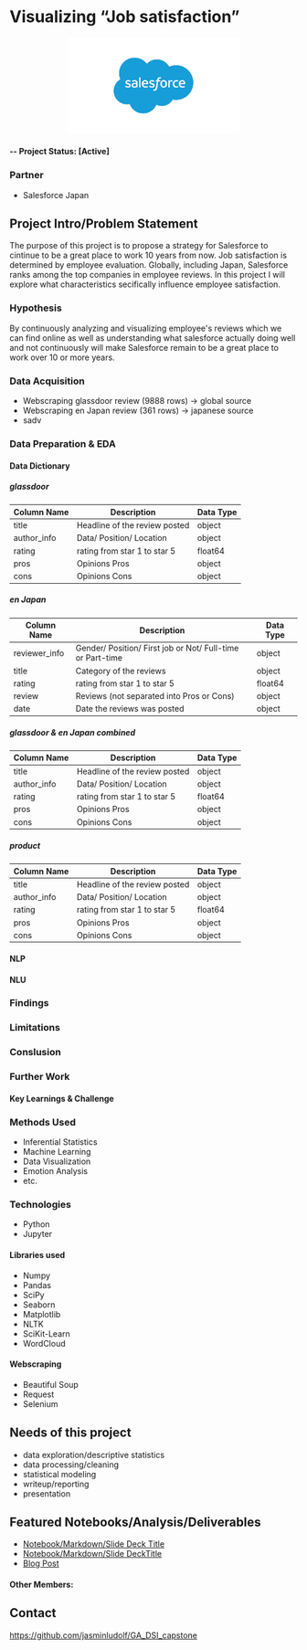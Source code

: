 # Visualizing “Job satisfaction” 

<p align="center">
<img src="images/Salesforce-logo.jpg" width="300">
</p>

#### -- Project Status: [Active]

### Partner
* Salesforce Japan

## Project Intro/Problem Statement
The purpose of this project is to propose a strategy for Salesforce to cintinue to be a great place to work 10 years from now. 
Job satisfaction is determined by employee evaluation.
Globally, including Japan, Salesforce ranks among the top companies in employee reviews.
In this project I will explore what characteristics secifically influence employee satisfaction.

### Hypothesis
By continuously analyzing and visualizing employee's reviews which we can find online as well as understanding what salesforce actually doing well and not continuously will make Salesforce remain to be a great place to work over 10 or more years.

### Data Acquisition
* Webscraping glassdoor review (9888 rows) -> global source
* Webscraping en Japan review (361 rows) -> japanese source
* sadv

### Data Preparation & EDA
#### Data Dictionary
##### glassdoor
| Column Name | Description | Data Type | 
| --- | ----------- | --- |
| title | Headline of the review posted | object |
| author_info | Data/ Position/ Location | object |
| rating | rating from star 1 to star 5 | float64 |
| pros | Opinions Pros | object |
| cons | Opinions Cons | object |
##### en Japan
| Column Name | Description | Data Type | 
| --- | --------------------- | --- |
| reviewer_info | Gender/ Position/ First job or Not/ Full-time or Part-time | object |
| title | Category of the reviews | object |
| rating | rating from star 1 to star 5 | float64 |
| review | Reviews (not separated into Pros or Cons) | object |
| date | Date the reviews was posted | object |
##### glassdoor & en Japan combined
| Column Name | Description | Data Type | 
| --- | ----------- | --- |
| title | Headline of the review posted | object |
| author_info | Data/ Position/ Location | object |
| rating | rating from star 1 to star 5 | float64 |
| pros | Opinions Pros | object |
| cons | Opinions Cons | object |
##### product
| Column Name | Description | Data Type | 
| --- | ----------- | --- |
| title | Headline of the review posted | object |
| author_info | Data/ Position/ Location | object |
| rating | rating from star 1 to star 5 | float64 |
| pros | Opinions Pros | object |
| cons | Opinions Cons | object |
#### NLP
#### NLU
### Findings
### Limitations
### Conslusion
### Further Work
#### Key Learnings & Challenge

### Methods Used
* Inferential Statistics
* Machine Learning
* Data Visualization
* Emotion Analysis
* etc.

### Technologies
* Python
* Jupyter

#### Libraries used
* Numpy
* Pandas
* SciPy
* Seaborn
* Matplotlib
* NLTK
* SciKit-Learn
* WordCloud
#### Webscraping
* Beautiful Soup
* Request
* Selenium


## Needs of this project

- data exploration/descriptive statistics
- data processing/cleaning
- statistical modeling
- writeup/reporting
- presentation


## Featured Notebooks/Analysis/Deliverables
* [Notebook/Markdown/Slide Deck Title](link)
* [Notebook/Markdown/Slide DeckTitle](link)
* [Blog Post](link)


#### Other Members:


## Contact
https://github.com/jasminludolf/GA_DSI_capstone

